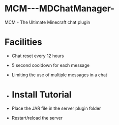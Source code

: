 # MCM---MDChatManager-
MCM - The Ultimate Minecraft chat plugin

# Facilities
- Chat reset every 12 hours
- 5 second cooldown for each message
- Limiting the use of multiple messages in a chat

- # Install Tutorial
- Place the JAR file in the server plugin folder
- Restart/reload the server


